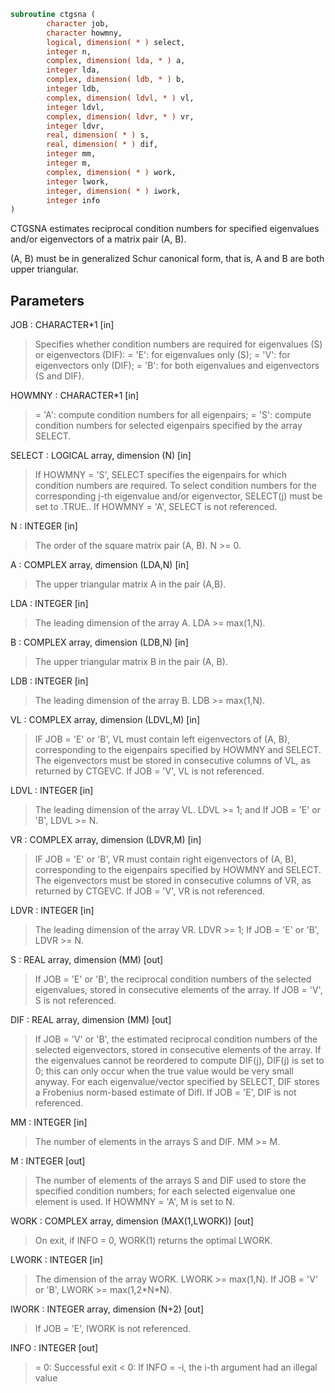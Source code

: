 ```fortran
subroutine ctgsna (
        character job,
        character howmny,
        logical, dimension( * ) select,
        integer n,
        complex, dimension( lda, * ) a,
        integer lda,
        complex, dimension( ldb, * ) b,
        integer ldb,
        complex, dimension( ldvl, * ) vl,
        integer ldvl,
        complex, dimension( ldvr, * ) vr,
        integer ldvr,
        real, dimension( * ) s,
        real, dimension( * ) dif,
        integer mm,
        integer m,
        complex, dimension( * ) work,
        integer lwork,
        integer, dimension( * ) iwork,
        integer info
)
```

CTGSNA estimates reciprocal condition numbers for specified
eigenvalues and/or eigenvectors of a matrix pair (A, B).

(A, B) must be in generalized Schur canonical form, that is, A and
B are both upper triangular.

## Parameters
JOB : CHARACTER\*1 [in]
> Specifies whether condition numbers are required for
> eigenvalues (S) or eigenvectors (DIF):
> = 'E': for eigenvalues only (S);
> = 'V': for eigenvectors only (DIF);
> = 'B': for both eigenvalues and eigenvectors (S and DIF).

HOWMNY : CHARACTER\*1 [in]
> = 'A': compute condition numbers for all eigenpairs;
> = 'S': compute condition numbers for selected eigenpairs
> specified by the array SELECT.

SELECT : LOGICAL array, dimension (N) [in]
> If HOWMNY = 'S', SELECT specifies the eigenpairs for which
> condition numbers are required. To select condition numbers
> for the corresponding j-th eigenvalue and/or eigenvector,
> SELECT(j) must be set to .TRUE..
> If HOWMNY = 'A', SELECT is not referenced.

N : INTEGER [in]
> The order of the square matrix pair (A, B). N >= 0.

A : COMPLEX array, dimension (LDA,N) [in]
> The upper triangular matrix A in the pair (A,B).

LDA : INTEGER [in]
> The leading dimension of the array A. LDA >= max(1,N).

B : COMPLEX array, dimension (LDB,N) [in]
> The upper triangular matrix B in the pair (A, B).

LDB : INTEGER [in]
> The leading dimension of the array B. LDB >= max(1,N).

VL : COMPLEX array, dimension (LDVL,M) [in]
> IF JOB = 'E' or 'B', VL must contain left eigenvectors of
> (A, B), corresponding to the eigenpairs specified by HOWMNY
> and SELECT.  The eigenvectors must be stored in consecutive
> columns of VL, as returned by CTGEVC.
> If JOB = 'V', VL is not referenced.

LDVL : INTEGER [in]
> The leading dimension of the array VL. LDVL >= 1; and
> If JOB = 'E' or 'B', LDVL >= N.

VR : COMPLEX array, dimension (LDVR,M) [in]
> IF JOB = 'E' or 'B', VR must contain right eigenvectors of
> (A, B), corresponding to the eigenpairs specified by HOWMNY
> and SELECT.  The eigenvectors must be stored in consecutive
> columns of VR, as returned by CTGEVC.
> If JOB = 'V', VR is not referenced.

LDVR : INTEGER [in]
> The leading dimension of the array VR. LDVR >= 1;
> If JOB = 'E' or 'B', LDVR >= N.

S : REAL array, dimension (MM) [out]
> If JOB = 'E' or 'B', the reciprocal condition numbers of the
> selected eigenvalues, stored in consecutive elements of the
> array.
> If JOB = 'V', S is not referenced.

DIF : REAL array, dimension (MM) [out]
> If JOB = 'V' or 'B', the estimated reciprocal condition
> numbers of the selected eigenvectors, stored in consecutive
> elements of the array.
> If the eigenvalues cannot be reordered to compute DIF(j),
> DIF(j) is set to 0; this can only occur when the true value
> would be very small anyway.
> For each eigenvalue/vector specified by SELECT, DIF stores
> a Frobenius norm-based estimate of Difl.
> If JOB = 'E', DIF is not referenced.

MM : INTEGER [in]
> The number of elements in the arrays S and DIF. MM >= M.

M : INTEGER [out]
> The number of elements of the arrays S and DIF used to store
> the specified condition numbers; for each selected eigenvalue
> one element is used. If HOWMNY = 'A', M is set to N.

WORK : COMPLEX array, dimension (MAX(1,LWORK)) [out]
> On exit, if INFO = 0, WORK(1) returns the optimal LWORK.

LWORK : INTEGER [in]
> The dimension of the array WORK. LWORK >= max(1,N).
> If JOB = 'V' or 'B', LWORK >= max(1,2\*N\*N).

IWORK : INTEGER array, dimension (N+2) [out]
> If JOB = 'E', IWORK is not referenced.

INFO : INTEGER [out]
> = 0: Successful exit
> < 0: If INFO = -i, the i-th argument had an illegal value
